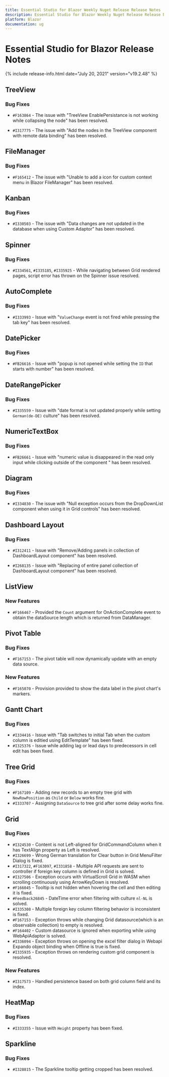 ```yaml
---
title: Essential Studio for Blazor Weekly Nuget Release Release Notes  
description: Essential Studio for Blazor Weekly Nuget Release Release Notes  
platform: Blazor
documentation: ug
---
```


# Essential Studio for Blazor  Release Notes  

{% include release-info.html date="July 20, 2021"  version="v19.2.48" %} 


## TreeView

### Bug Fixes

- `#F163864` - The issue with "TreeView EnablePersistance is not working while collapsing the node" has been resolved.

- `#I317775` - The issue with "Add the nodes in the TreeView component with remote data binding" has been resolved.

## FileManager

### Bug Fixes

- `#F165412` - The issue with "Unable to add a icon for custom context menu in Blazor FileManager" has been resolved.

## Kanban

### Bug Fixes

- `#I330503` - The issue with "Data changes are not updated in the database when using Custom Adaptor" has been resolved.

## Spinner

### Bug Fixes

- `#I334561`, `#I335185`, `#I335925` - While navigating between Grid rendered pages, script error has thrown on the Spinner issue resolved.

## AutoComplete

### Bug Fixes

- `#I333993` - Issue with "`ValueChange` event is not fired while pressing the tab key" has been resolved.

## DatePicker

### Bug Fixes

- `#FB26616` - Issue with "popup is not opened while setting the `ID` that starts with number" has been resolved.

## DateRangePicker

### Bug Fixes

- `#I335559` - Issue with "date format is not updated properly while setting `German(de-DE)` culture" has been resolved.

## NumericTextBox

### Bug Fixes

- `#FB26661` - Issue with "numeric value is disappeared in the read only input while clicking outside of the component " has been resolved.

## Diagram

### Bug Fixes

- `#I334830` - The issue with "Null exception occurs from the DropDownList component when using it in Grid controls" has been resolved.

## Dashboard Layout

### Bug Fixes

- `#I312411` - Issue with "Remove/Adding panels in collection of DashboardLayout component" has been resolved.

- `#I268135` - Issue with "Replacing of entire panel collection of DashboardLayout component" has been resolved.

## ListView

### New Features

- `#F166467` - Provided the `Count` argument for OnActionComplete event to obtain the dataSource length which is returned from DataManager.

## Pivot Table

### Bug Fixes

- `#F167153` - The pivot table will now dynamically update with an empty data source.

### New Features

- `#F165070` - Provision provided to show the data label in the pivot chart's markers.

## Gantt Chart

### Bug Fixes

- `#I334416` - Issue with "Tab switches to initial Tab when the custom column is editied using EditTemplate" has been fixed.
- `#I325376` - Issue while adding lag or lead days to predecessors in cell edit has been fixed.

## Tree Grid

### Bug Fixes

- `#F167109` - Adding new records to an empty tree grid with `NewRowPosition` as `Child` or `Below` works fine.
- `#I333707` - Assigning `DataSource` to tree grid after some delay works fine.

## Grid

### Bug Fixes

- `#I324530` - Content is not Left-aligned for GridCommandColumn when it has TextAlign property as Left is resolved.
- `#I326699` - Wrong German translation for Clear button in Grid MenuFilter Dialog is fixed.
- `#I317322`, `#F163097`, `#I331858` - Multiple API requests are sent to controller if foreign key column is defined in Grid is solved.
- `#I327506` - Exception occurs with VirtualScroll Grid in WASM when scrolling continuously using ArrowKeyDown is resolved.
- `#F166045` - Tooltip is not hidden when hovering the cell and then editing it is fixed.
- `#Feedback26845` - DateTime error when filtering with culture `nl-NL` is solved.
- `#I335308` - Multiple foreign key column filtering behavior is inconsistent is fixed.
- `#F167153` - Exception throws while changing Grid datasource(which is an observable collection) to empty is resolved.
- `#F164402` - Custom datasource is ignored when exporting while using WebApiAdaptor is solved.
- `#I336094` - Exception throws on opening the excel filter dialog in Webapi Expando object binding when Offline is true is fixed.
- `#I335935` - Exception throws on rendering custom grid component is resolved.

### New Features

- `#I317573` - Handled persistence based on both grid column field and its index.

## HeatMap

### Bug Fixes

- `#I333355` - Issue with `Height` property has been fixed.

## Sparkline

### Bug Fixes

- `#I328815` - The Sparkline tooltip getting cropped has been resolved.
